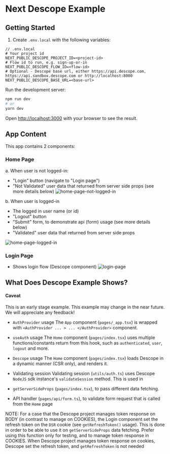 # Next Descope Example

## Getting Started

1. Create `.env.local` with the following variables:
```env
// .env.local
# Your project id
NEXT_PUBLIC_DESCOPE_PROJECT_ID=<project-id>
# Flow id to run, e.g. sign-up-or-in
NEXT_PUBLIC_DESCOPE_FLOW_ID=<flow-id>
# Optional - Descope base url, either https://api.descope.com, https://api.sandbox.descope.com or http://localhost:8000
NEXT_PUBLIC_DESCOPE_BASE_URL=<base-url>
```

Run the development server:

```bash
npm run dev
# or
yarn dev
```

Open [http://localhost:3000](http://localhost:3000) with your browser to see the result.

## App Content
 This app contains 2 components:

### Home Page
a. When user is not logged-in:
 - "Login" button (navigate to "Login page")
 - "Not Validated" user data that returned from server side props (see more details below)
![home-page-not-logged-in](https://user-images.githubusercontent.com/10514677/206518925-16465344-f77d-4166-a0a5-22f9eea40438.png)

b. When user is logged-in
 - The logged in user name (or id)
 - "Logout" button
 - "Submit" form, to demonstrate api (form) usage (see more details below)
 - "Validated" user data that returned from server side props

![home-page-logged-in](https://user-images.githubusercontent.com/10514677/206575364-c574147b-18b0-4d0c-b6a6-af56c4ab7673.png)

 ### Login Page
 - Shows login flow (Descope component)
![login-page](https://user-images.githubusercontent.com/10514677/206518915-609865ce-196b-41be-9670-47278a72bd10.png)

## What Does Descope Example Shows?
#### Caveat
This is an early stage example. This example may change in the near future. We will appreciate any feedback!

 - `AuthProvider` usage
 The `App` component (`pages/_app.tsx`) is wrapped with `<AuthProvider ... > ... </AuthProvider>` component.

 - `useAuth` usage
The `Home` component (`pages/index.tsx`) uses multiple functions/constants return from this hook, such as `authenticated`, `user`, `logout` and more.

- `Descope` usage
The `Home` component (`pages/index.tsx`) loads Descope in a dynamic manner (CSR only), and renders it.

- Validating session
Validating session (`utils/auth.ts`) uses Descope `NodeJS` sdk instance's `validateSession` method.
This is used in
 - `getServerSideProps` (`pages/index.tsx`), to pass different data fetching.
 - API handler (`pages/api/form.ts`), to validate form request that is called from the `Home` page

 NOTE: For a case that the Descope project manages token response on BODY (in contrast to manage on COOKIES), the Login component set the refresh token on the `DSR` cookie (see `getRefreshToken()` usage).
 This is done in order to be able to use it on `getServerSideProps` data fetching.
Prefer using this function only for testing, and to manage token response in COOKIES. When Descope project manages token response on cookies, Descope set the refresh token, and `getRefreshToken` is not needed